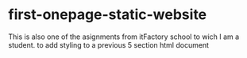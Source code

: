 # first-onepage-static-website
This is also one of the asignments from itFactory school to wich I am a student. to add styling to a previous 5 section html document 
